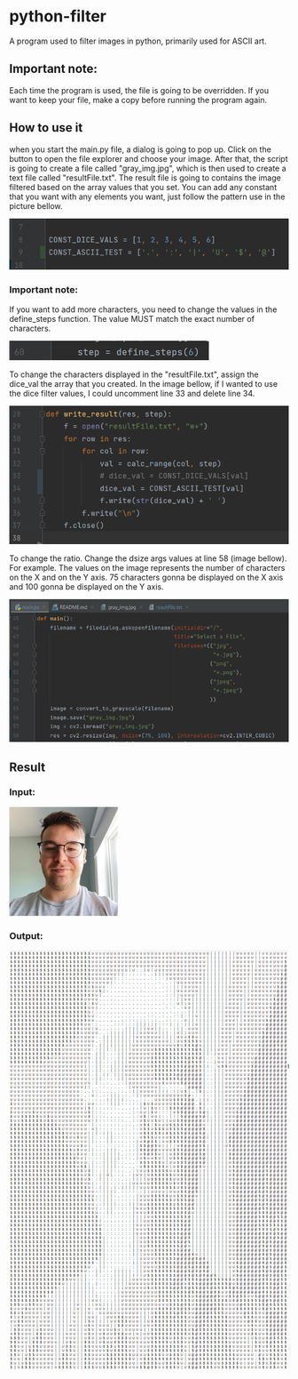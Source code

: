 # python-filter
A program used to filter images in python, primarily used for ASCII art.

## Important note:
Each time the program is used, the file is going to be overridden. If you want to keep your file, make a copy before running the program again.

## How to use it

when you start the main.py file, a dialog is going to pop up. 
Click on the button to open the file explorer and choose your image.
After that, the script is going to create a file called "gray_img.jpg", 
which is then used to create a text file called "resultFile.txt".
The result file is going to contains the image filtered based on the array values that you set.
You can add any constant that you want with any elements you want, just follow the pattern use in the picture bellow.

![Alt text](readme-images/img_3.png?raw=true)

### Important note:
If you want to add more characters, you need to change the values in the define_steps function.
The value MUST match the exact number of characters.

![Alt text](readme-images/img_2.png?raw=true)

To change the characters displayed in the "resultFile.txt",
assign the dice_val the array that you created. In the image bellow, 
if I wanted to use the dice filter values, I could uncomment line 33 and delete
line 34.

![Alt text](readme-images/img_1.png?raw=true)

To change the ratio. Change the dsize args values at line 58 (image bellow).
For example. The values on the image represents the number of characters on the X and on the Y axis.
75 characters gonna be displayed on the X axis and 100 gonna be displayed on the Y axis.

![Alt text](readme-images/img.png?raw=true)

## Result

### Input:

![Alt text](readme-images/Profile.jpg?raw=true)

### Output:

![Alt text](readme-images/result.png?raw=true)